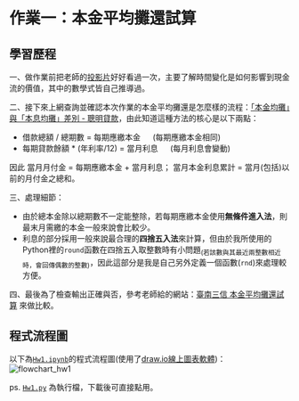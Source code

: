 # 作業一：本金平均攤還試算
## 學習歷程
 
一、做作業前把老師的[投影片](https://docs.google.com/presentation/d/e/2PACX-1vQanrLs-ZSFlnAXkUL5uLO9PVvrK1GaNFcjCVwC7IyIt16w_NuaCYUaO6lRxF54Qub_RntV2FGKr-Dm/pub?start=false&loop=false&delayms=3000&slide=id.p)好好看過一次，主要了解時間變化是如何影響到現金流的價值，其中的數學式皆自己推導過。

二、接下來上網查詢並確認本次作業的本金平均攤還是怎麼樣的流程：[「本金均攤」與「本息均攤」差別 - 聰明貸款](https://www.smartloan.com.tw/viewBlogDetail.do?kmId=45)，由此知道這種方法的核心是以下兩點： <br />
 * 借款總額 / 總期數 = 每期應繳本金 &emsp; (每期應繳本金相同)
 * 每期貸款餘額 * (年利率/12) = 當月利息 &emsp; (每月利息會變動) <br />
 
 因此 當月月付金 = 每期應繳本金 + 當月利息； 當月本金利息累計 = 當月(包括)以前的月付金之總和。

三、處理細節：<br />
 * 由於總本金除以總期數不一定能整除，若每期應繳本金使用**無條件進入法**，則最末月需繳的本金一般來說會比較少。
 * 利息的部分採用一般來說最合理的**四捨五入法**來計算，但由於我所使用的Python裡的`round`函數在四捨五入取整數時有小問題<sub>(若該數與其最近兩整數相近時，會回傳偶數的整數)</sub>，因此這部分是我是自己另外定義一個函數(`rnd`)來處理較方便。

四、最後為了檢查輸出正確與否，參考老師給的網站：[臺南三信 本金平均攤還試算](https://ttc.scu.org.tw/memdca1.htm) 來做比較。<br />

## 程式流程圖
以下為[`Hw1.ipynb`](https://github.com/aqua86400/Financial_Engineering/blob/master/Hw1/Hw1.ipynb)的程式流程圖(使用了[draw.io線上圖表軟體](https://app.diagrams.net/))：<br />
![flowchart_hw1](https://github.com/aqua86400/Financial_Engineering/blob/master/Hw1/flowchart_hw1.png)

ps. [`Hw1.py`](https://github.com/aqua86400/Financial_Engineering/blob/master/Hw1/Hw1.py) 為執行檔，下載後可直接點用。
